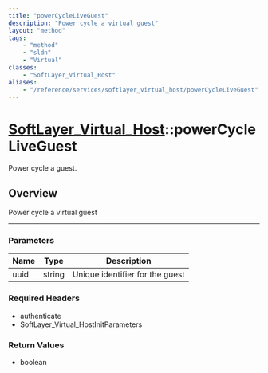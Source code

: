 ```yaml
---
title: "powerCycleLiveGuest"
description: "Power cycle a virtual guest"
layout: "method"
tags:
    - "method"
    - "sldn"
    - "Virtual"
classes:
    - "SoftLayer_Virtual_Host"
aliases:
    - "/reference/services/softlayer_virtual_host/powerCycleLiveGuest"
---
```

# [SoftLayer_Virtual_Host](/reference/services/SoftLayer_Virtual_Host)::powerCycleLiveGuest


Power cycle a guest.


## Overview 
Power cycle a virtual guest 

-----

### Parameters 
|Name | Type | Description |
| --- | --- | --- |
|uuid| string| Unique identifier for the guest|


### Required Headers
* authenticate
* SoftLayer_Virtual_HostInitParameters


### Return Values
* boolean




